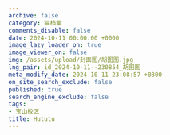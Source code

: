 ```yaml
---
archive: false
category: 猫档案
comments_disable: false
date: 2024-10-11 00:00:00 +0000
image_lazy_loader_on: true
image_viewer_on: false
img: /assets/upload/封面图/胡图图.jpg
lng_pair: id_2024-10-11--230854_胡图图
meta_modify_date: 2024-10-11 23:08:57 +0800
on_site_search_exclude: false
published: true
search_engine_exclude: false
tags:
- 宝山校区
title: Hututu
---
```

